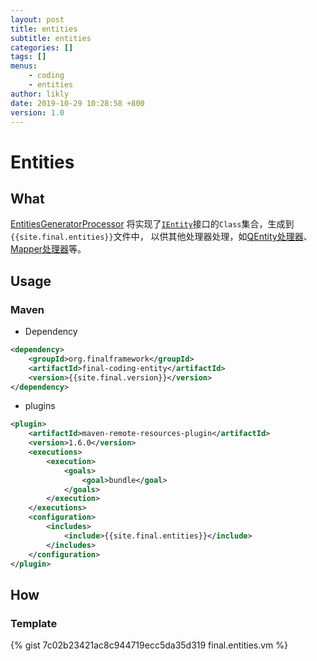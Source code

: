 ```yaml
---
layout: post
title: entities
subtitle: entities
categories: []
tags: []
menus:
    - coding
    - entities
author: likly
date: 2019-10-29 10:28:58 +800
version: 1.0
---
```


# Entities

## What

[EntitiesGeneratorProcessor](/final-coding/final-coding-entity/src/main/java/org/finalframework/coding/entity/EntitiesGeneratorProcessor.java)
将实现了[`IEntity`](/final-data/final-data-context/src/main/java/org/finalframework/data/entity/IEntity.java)接口的`Class`集合，生成到`{{site.final.entities}}`文件中，
以供其他处理器处理，如[QEntity处理器](entities.md)、[Mapper处理器](mapper.md)等。

## Usage

### Maven

* Dependency

```xml
<dependency>
    <groupId>org.finalframework</groupId>
    <artifactId>final-coding-entity</artifactId>
    <version>{{site.final.version}}</version>
</dependency>
```

* plugins

```xml
<plugin>
    <artifactId>maven-remote-resources-plugin</artifactId>
    <version>1.6.0</version>
    <executions>
        <execution>
            <goals>
                <goal>bundle</goal>
            </goals>
        </execution>
    </executions>
    <configuration>
        <includes>
            <include>{{site.final.entities}}</include>
        </includes>
    </configuration>
</plugin>
```

## How

### Template

{% gist 7c02b23421ac8c944719ecc5da35d319 final.entities.vm %}